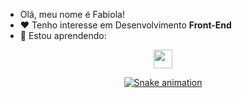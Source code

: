 - Olá, meu nome é Fabiola! 
- ❤️ Tenho interesse em Desenvolvimento **Front-End**
- 🌱 Estou aprendendo:

<p align="center">
  <a href="https://skillicons.dev">
    <img src="https://skillicons.dev/icons?i=html,css,js,python,git,github,vue,react,jquery,bootstrap" style="height: 30px;"/>
  </a>
</p>

<div align="center"> 

[![Snake animation](https://github.com/fabiolamm/fabiolamm/blob/output/github-contribution-grid-snake.svg)](url)

</div>
